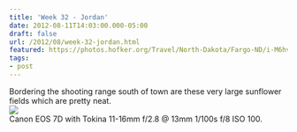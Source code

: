 ```yaml
---
title: 'Week 32 - Jordan'
date: 2012-08-11T14:03:00.000-05:00
draft: false
url: /2012/08/week-32-jordan.html
featured: https://photos.hofker.org/Travel/North-Dakota/Fargo-ND/i-M6hvpqL/0/M/_MG_2952_3_4-L.jpg
tags: 
- post
---
```


Bordering the shooting range south of town are these very large sunflower fields which are pretty neat.  
[![](https://photos.hofker.org/Travel/North-Dakota/Fargo-ND/i-M6hvpqL/0/M/_MG_2952_3_4-L.jpg)](https://photos.hofker.org/Travel/North-Dakota/Fargo-ND/7241514_kSXdMq#!i=2016621936&k=M6hvpqL)  
Canon EOS 7D with Tokina 11-16mm f/2.8 @ 13mm 1/100s f/8 ISO 100.